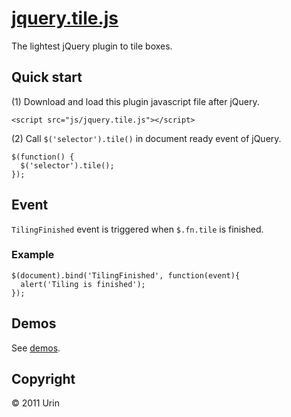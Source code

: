 # [jquery.tile.js](http://urin.github.com/jquery.tile.js/)
The lightest jQuery plugin to tile boxes.

## Quick start
(1) Download and load this plugin javascript file after jQuery.

    <script src="js/jquery.tile.js"></script>

(2) Call `$('selector').tile()` in document ready event of jQuery.

    $(function() {
      $('selector').tile();
    });

## Event
`TilingFinished` event is triggered when `$.fn.tile` is finished.

### Example

    $(document).bind('TilingFinished', function(event){
      alert('Tiling is finished');
    });

## Demos
See [demos](http://urin.github.com/jquery.tile.js/).

## Copyright
&copy; 2011 Urin
